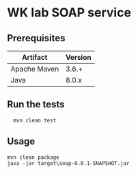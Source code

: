 # WK lab SOAP service

## Prerequisites
| Artifact  | Version  | 
|---|---|
| Apache Maven  | 3.6.+ | 
| Java | 8.0.x |

## Run the tests
```
  mvn clean test
```

## Usage
```
mvn clean package
java -jar target\soap-0.0.1-SNAPSHOT.jar
```
